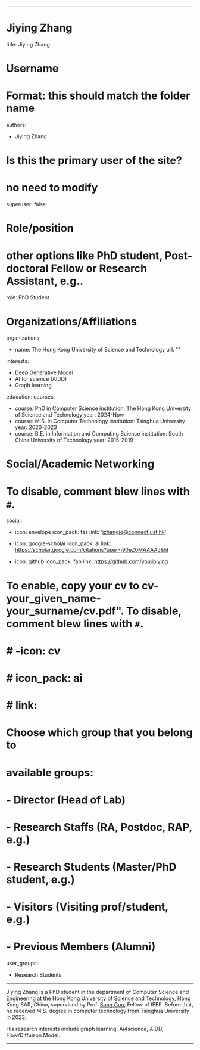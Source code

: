 
---
# Jiying Zhang
title: Jiying Zhang

# Username
# Format: this should match the folder name
authors:
- Jiying Zhang

# Is this the primary user of the site?
# no need to modify 
superuser: false

# Role/position
# other options like PhD student, Post-doctoral Fellow or Research Assistant, e.g..
role: PhD Student

# Organizations/Affiliations
organizations:
- name: The Hong Kong University of Science and Technology
  url: ""

interests:
- Deep Generative Model
- AI for science (AIDD)
- Graph learning

education:
  courses:
  - course: PhD in Computer Science
    institution: The Hong Kong University of Science and Technology
    year: 2024-Now
  - course: M.S. in Computer Technology
    institution: Tsinghua University
    year: 2020-2023
  - course: B.E. in Information and Computing Science
    institution: South China University of Technology
    year: 2015-2019

# Social/Academic Networking
# To disable, comment blew lines with `#`.
social:
- icon: envelope
  icon_pack: fas
  link: 'jzhangjq@connect.ust.hk'

- icon: google-scholar
  icon_pack: ai
  link: https://scholar.google.com/citations?user=j90eZ0MAAAAJ&hl

- icon: github
  icon_pack: fab
  link: https://github.com/youjibiying

# To enable, copy your cv to cv-your_given_name-your_surname/cv.pdf". To disable, comment blew lines with `#`.
# # -icon: cv
# # icon_pack: ai
# # link:

# Choose which group that you belong to
#  available groups:
#  - Director (Head of Lab)
#  - Research Staffs (RA, Postdoc, RAP, e.g.)
#  - Research Students (Master/PhD student, e.g.)
#  - Visitors (Visiting prof/student, e.g.)
#  - Previous Members (Alumni)
user_groups:
- Research Students
---

Jiying Zhang is a PhD student in the department of Computer Science and Engineering at the Hong Kong University of Science and Technology, Hong Kong SAR, China, supervised by Prof. [Song Guo](https://cse.hkust.edu.hk/admin/people/faculty/profile/songguo), Fellow of IEEE. Before that, he received M.S. degree in computer technology from Tsinghua University in 2023.

His research interests include graph learning, Ai4science, AIDD, Flow/Diffuison Model.

---